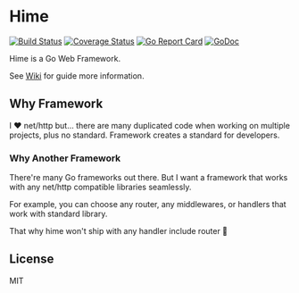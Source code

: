 # Hime

[![Build Status](https://travis-ci.org/acoshift/hime.svg?branch=master)](https://travis-ci.org/acoshift/hime)
[![Coverage Status](https://coveralls.io/repos/github/acoshift/hime/badge.svg?branch=master)](https://coveralls.io/github/acoshift/hime?branch=master)
[![Go Report Card](https://goreportcard.com/badge/github.com/acoshift/hime)](https://goreportcard.com/report/github.com/acoshift/hime)
[![GoDoc](https://godoc.org/github.com/acoshift/hime?status.svg)](https://godoc.org/github.com/acoshift/hime)

Hime is a Go Web Framework.

See [Wiki](https://github.com/acoshift/hime/wiki) for guide more information.

## Why Framework

I ❤️ net/http but... there are many duplicated code when working on multiple projects,
plus no standard. Framework creates a standard for developers.

### Why Another Framework

There're many Go frameworks out there. But I want a framework that works with any net/http compatible libraries seamlessly.

For example, you can choose any router, any middlewares, or handlers that work with standard library.

That why hime won't ship with any handler include router 🙈

## License

MIT
